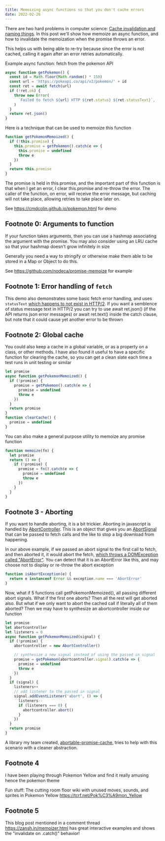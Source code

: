 ```yaml
---
title: Memoizing async functions so that you don't cache errors
date: 2022-02-26
---
```


There are two hard problems in computer science: [Cache invalidation and naming
things](https://martinfowler.com/bliki/TwoHardThings.html). In this post we'll
show how memoize an async function, and how to invalidate the memoization when
the promise throws an error.

This helps us with being able to re-try because since the error is not cached,
calling it again after an error retries automatically.

Example async function: fetch from the pokemon API

```javascript
async function getPokemon() {
  const id = Math.floor(Math.random() * 150)
  const url = 'https://pokeapi.co/api/v2/pokemon/' + id
  const ret = await fetch(url)
  if (!ret.ok) {
    throw new Error(
      `Failed to fetch ${url} HTTP ${ret.status} ${ret.statusText}`,
    )
  }
  return ret.json()
}
```

Here is a technique that can be used to memoize this function

```javascript
function getPokemonMemoized() {
  if (!this.promise) {
    this.promise = getPokemon().catch(e => {
      this.promise = undefined
      throw e
    })
  }
  return this.promise
}
```

The promise is held in this.promise, and the important part of this function is
that when I get an error, I clear this.promise and re-throw the error. The caller
of the function, on error, will receive the error message, but caching will not
take place, allowing retries to take place later on.

See https://cmdcolin.github.io/pokemon.html for demo

## Footnote 0: Arguments to function

If your function takes arguments, then you can use a hashmap associating the
argument with the promise. You may also consider using an LRU cache so that
your hashmap doesn't grow infinitely in size

Generally you need a way to stringify or otherwise make them able to be stored
in a Map or Object to do this.

See https://github.com/nodeca/promise-memoize for example

## Footnote 1: Error handling of `fetch`

This demo also demonstrates some basic fetch error handling, and uses
`statusText` [which happens to not exist in
HTTP/2](https://developer.mozilla.org/en-US/docs/Web/API/Response/statusText).
If you want a semblence of status message text in HTTP/2 you can try to use
await ret.json() (if the API returns json error messages) or await ret.text()
inside the catch clause, but note that it could cause yet another error to be
thrown

## Footnote 2: Global cache

You could also keep a cache in a global variable, or as a property on a class,
or other methods. I have also found it useful to have a specific function for
clearing the cache, so you can get a clean slate each time a test runs in unit
testing or similar

```javascript
let promise
async function getPokemonMemoized() {
  if (!promise) {
    promise = getPokemon().catch(e => {
      promise = undefined
      throw e
    })
  }
  return promise
}
function clearCache() {
  promise = undefined
}
```

You can also make a general purpose utility to memoize any promise function

```javascript
function memoize(fn) {
  let promise
  return () => {
    if (!promise) {
      promise = fn().catch(e => {
        promise = undefined
        throw e
      })
    }
  }
}
```

## Footnote 3 - Aborting

If you want to handle aborting, it is a bit trickier. Aborting in javascript is
handled by
[AbortController](https://developer.mozilla.org/en-US/docs/Web/API/AbortController/AbortController).
This is an object that gives you an
[AbortSignal](https://developer.mozilla.org/en-US/docs/Web/API/AbortSignal)
that can be passed to fetch calls and the like to stop a big download from
happening.

In our above example, if we passed an abort signal to the first call to fetch,
and then aborted it, it would abort the fetch, [which throws a DOMException
called
"AbortError"](https://developer.mozilla.org/en-US/docs/Web/API/AbortController/abort).
You can detect that it is an AbortError like this, and may choose not to
display or re-throw the abort exception

```javascript
function isAbortException(e) {
  return e instanceof Error && exception.name === 'AbortError'
}
```

Now, what if 5 functions call getPokemonMemoized(), all passing different abort
signals. What if the first one aborts? Then all the rest will get aborted also.
But what if we only want to abort the cached call if literally all of them
aborted? Then we may have to synthesize an abortcontroller inside our function

```javascript
let promise
let abortcontroller
let listeners = 0
async function getPokemonMemoized(signal) {
  if (!promise) {
    abortcontroller = new AbortController()

    // synthesize a new signal instead of using the passed in signal
    promise = getPokemon(abortcontroller.signal).catch(e => {
      promise = undefined
      throw e
    })
  }
  if (signal) {
    listeners++
    // add listener to the passed in signal
    signal.addEventListener('abort', () => {
      listeners--
      if (listeners === 0) {
        abortcontroller.abort()
      }
    })
  }
  return promise
}
```

A library my team created,
[abortable-promise-cache](https://github.com/GMOD/abortable-promise-cache),
tries to help with this scenario with a cleaner abstraction.

## Footnote 4

I have been playing through Pokemon Yellow and find it really amusing hence the
pokemon theme

Fun stuff: The cutting room floor wiki with unused moves, sounds, and sprites
in Pokemon Yellow https://tcrf.net/Pok%C3%A9mon_Yellow

## Footnote 5

This blog post mentioned in a comment thread https://zansh.in/memoizer.html has
great interactive examples and shows the "invalidate on .catch()" behavior!
